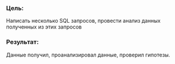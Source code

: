 
### Цель:
Написать несколько SQL запросов, провести анализ данных полученных из этих запросов

### Результат:
Данные получил, проанализировал данные, проверил гипотезы.
